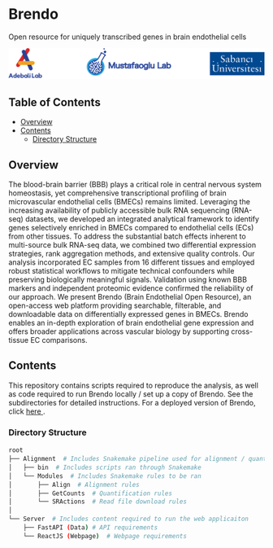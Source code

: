 # Brendo
Open resource for uniquely transcribed genes in brain endothelial cells

<img  src="https://github.com/CompGenomeLab/brendo/blob/dev/home_banner.png"/>

## Table of Contents
* [Overview](#overview)
* [Contents](#repocontents)
	* [Directory Structure](#dirstructure)


## Overview <a name="overview"></a>

The blood-brain barrier (BBB) plays a critical role in central nervous system homeostasis, yet comprehensive transcriptional profiling of brain microvascular endothelial cells (BMECs) remains limited. Leveraging the increasing availability of publicly accessible bulk RNA sequencing (RNA-seq) datasets, we
developed an integrated analytical framework to identify genes selectively enriched in BMECs compared to endothelial cells (ECs) from other tissues. To address the substantial batch effects inherent to multi-source bulk RNA-seq data, we combined two differential expression strategies, rank aggregation methods, and extensive quality controls. Our analysis incorporated EC samples from 16 different tissues and employed robust statistical workflows to mitigate technical confounders while preserving biologically meaningful signals. Validation using known BBB markers and independent proteomic evidence confirmed the reliability of our approach. We present Brendo (Brain Endothelial Open Resource), an open-access web platform providing searchable, filterable, and downloadable data on differentially expressed genes in BMECs. Brendo enables an in-depth exploration of brain endothelial gene expression and offers broader applications across vascular biology by supporting cross-tissue EC comparisons.

## Contents <a name="repocontents"></a>

This repository contains scripts required to reproduce the analysis, as well as code required to run Brendo locally / set up a copy of Brendo. See the subdirectories for detailed instructions. For a deployed version of Brendo, click <a href="https://brendo.sabanciuniv.edu"> here </a>.


###  Directory Structure <a name="dirstructure"></a>
```bash
root
├── Alignment  # Includes Snakemake pipeline used for alignment / quantification
│	├── bin  # Includes scripts ran through Snakemake
│   └── Modules  # Includes Snakemake rules to be ran  
│	    ├── Align  # Alignment rules
│       ├── GetCounts  # Quantification rules
│       └── SRActions  # Read file download rules
│
└── Server  # Includes content required to run the web applicaiton
	├── FastAPI (Data) # API requirements
	└── ReactJS (Webpage)  # Webpage requirements
```
